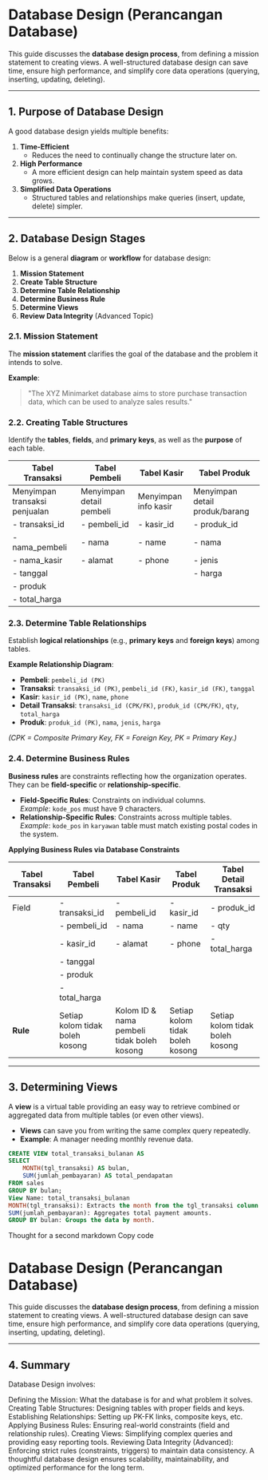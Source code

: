 # Database Design (Perancangan Database)

This guide discusses the **database design process**, from defining a mission statement to creating views. A well-structured database design can save time, ensure high performance, and simplify core data operations (querying, inserting, updating, deleting).

---

## 1. Purpose of Database Design

A good database design yields multiple benefits:
1. **Time-Efficient**  
   - Reduces the need to continually change the structure later on.
2. **High Performance**  
   - A more efficient design can help maintain system speed as data grows.
3. **Simplified Data Operations**  
   - Structured tables and relationships make queries (insert, update, delete) simpler.

---

## 2. Database Design Stages


Below is a general **diagram** or **workflow** for database design:

1. **Mission Statement**  
2. **Create Table Structure**  
3. **Determine Table Relationship**  
4. **Determine Business Rule**  
5. **Determine Views**  
6. **Review Data Integrity** (Advanced Topic)

### 2.1. Mission Statement

The **mission statement** clarifies the goal of the database and the problem it intends to solve.

**Example**:  
> "The XYZ Minimarket database aims to store purchase transaction data, which can be used to analyze sales results."

### 2.2. Creating Table Structures

Identify the **tables**, **fields**, and **primary keys**, as well as the **purpose** of each table.

| Tabel Transaksi  | Tabel Pembeli       | Tabel Kasir       | Tabel Produk                |
|-------------------|---------------------|--------------------|-----------------------------|
| Menyimpan transaksi penjualan | Menyimpan detail pembeli | Menyimpan info kasir | Menyimpan detail produk/barang |
| - transaksi_id   | - pembeli_id        | - kasir_id         | - produk_id                 |
| - nama_pembeli   | - nama             | - name             | - nama                      |
| - nama_kasir     | - alamat           | - phone            | - jenis                     |
| - tanggal        |                     |                    | - harga                     |
| - produk         |                     |                    |                             |
| - total_harga    |                     |                    |                             |



### 2.3. Determine Table Relationships

Establish **logical relationships** (e.g., **primary keys** and **foreign keys**) among tables.

**Example Relationship Diagram**:

- **Pembeli**: `pembeli_id (PK)`
- **Transaksi**: `transaksi_id (PK)`, `pembeli_id (FK)`, `kasir_id (FK)`, `tanggal`
- **Kasir**: `kasir_id (PK)`, `name`, `phone`
- **Detail Transaksi**: `transaksi_id (CPK/FK)`, `produk_id (CPK/FK)`, `qty`, `total_harga`
- **Produk**: `produk_id (PK)`, `nama`, `jenis`, `harga`

*(CPK = Composite Primary Key, FK = Foreign Key, PK = Primary Key.)*

### 2.4. Determine Business Rules

**Business rules** are constraints reflecting how the organization operates. They can be **field-specific** or **relationship-specific**.

- **Field-Specific Rules**: Constraints on individual columns.  
  *Example*: `kode_pos` must have 9 characters.
- **Relationship-Specific Rules**: Constraints across multiple tables.  
  *Example*: `kode_pos` in `karyawan` table must match existing postal codes in the system.

**Applying Business Rules via Database Constraints**

| Tabel Transaksi  | Tabel Pembeli | Tabel Kasir | Tabel Produk  | Tabel Detail Transaksi |
|-------------------|--------------|------------|--------------|------------------------|
| Field            | - transaksi_id | - pembeli_id | - kasir_id  | - produk_id           |
|                  | - pembeli_id  | - nama       | - name       | - qty                 |
|                  | - kasir_id    | - alamat     | - phone      | - total_harga         |
|                  | - tanggal     |             |              |                        |
|                  | - produk      |             |              |                        |
|                  | - total_harga |             |              |                        |
| **Rule**         | Setiap kolom tidak boleh kosong | Kolom ID & nama pembeli tidak boleh kosong | Setiap kolom tidak boleh kosong | Setiap kolom tidak boleh kosong |

---

## 3. Determining Views

A **view** is a virtual table providing an easy way to retrieve combined or aggregated data from multiple tables (or even other views). 

- **Views** can save you from writing the same complex query repeatedly.
- **Example**: A manager needing monthly revenue data.

```sql
CREATE VIEW total_transaksi_bulanan AS
SELECT 
    MONTH(tgl_transaksi) AS bulan, 
    SUM(jumlah_pembayaran) AS total_pendapatan
FROM sales
GROUP BY bulan;
View Name: total_transaksi_bulanan
MONTH(tgl_transaksi): Extracts the month from the tgl_transaksi column.
SUM(jumlah_pembayaran): Aggregates total payment amounts.
GROUP BY bulan: Groups the data by month.

```

Thought for a second
markdown
Copy code
# Database Design (Perancangan Database)

This guide discusses the **database design process**, from defining a mission statement to creating views. A well-structured database design can save time, ensure high performance, and simplify core data operations (querying, inserting, updating, deleting).

---


## 4. Summary
Database Design involves:

Defining the Mission: What the database is for and what problem it solves.
Creating Table Structures: Designing tables with proper fields and keys.
Establishing Relationships: Setting up PK-FK links, composite keys, etc.
Applying Business Rules: Ensuring real-world constraints (field and relationship rules).
Creating Views: Simplifying complex queries and providing easy reporting tools.
Reviewing Data Integrity (Advanced): Enforcing strict rules (constraints, triggers) to maintain data consistency.
A thoughtful database design ensures scalability, maintainability, and optimized performance for the long term.
